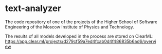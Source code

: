 # text-analyzer

The code repository of one of the projects of the Higher School of Software Engineering of the Moscow Institute of Physics and Technology.

The results of all models developed in the process are stored on ClearML: https://app.clear.ml/projects/d279cf59a7ed4fcab0d4f486835b6ad6/overview
